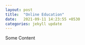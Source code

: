 ```yaml
---
layout: post
title:  "Online Education"
date:   2021-09-11 14:23:55 +0530
categories: jekyll update
---
```

Some Content
